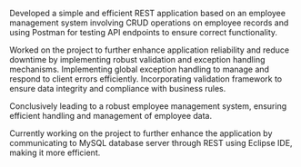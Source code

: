 Developed a simple and efficient REST application based on an employee management system involving CRUD operations on employee records and using Postman for testing API endpoints to ensure correct functionality.

Worked on the project to further enhance application reliability and reduce downtime by implementing robust validation and exception handling mechanisms. Implementing global exception handling to manage and respond to client errors efficiently. Incorporating validation framework to ensure data integrity and compliance with business rules.

Conclusively leading to a robust employee management system, ensuring efficient handling and management of employee data.

Currently working on the project to further enhance the application by communicating to MySQL database server through REST using Eclipse IDE, making it more efficient.


